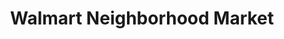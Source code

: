 ---
title: "Walmart Neighborhood Market"
url: /waycross/walmart-neighborhood-market/
shop: Supermarkt
---